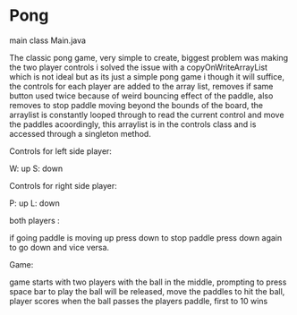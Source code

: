 # Pong

main class Main.java

The classic pong game, very simple to create, biggest problem was making the two player controls
i solved the issue with a copyOnWriteArrayList which is not ideal but as its just a simple pong game i though it will suffice, the controls for each player are added to the array list, removes if same button used twice because of weird bouncing effect of the paddle, also removes to stop paddle moving beyond the bounds of the board, the arraylist is constantly looped through to read the current control and move the paddles acoordingly, this arraylist is in the controls class and is accessed through a singleton method.

Controls for left side player:

W: up
S: down

Controls for right side player:

P: up
L: down

both players :

if going paddle is moving up press down to stop paddle press down again to go down and vice versa.

	
Game:

game starts with two players with the ball in the middle, prompting to press space bar to play
the ball will be released, move the paddles to hit the ball, player scores when the ball passes the players paddle, first to 10 wins
